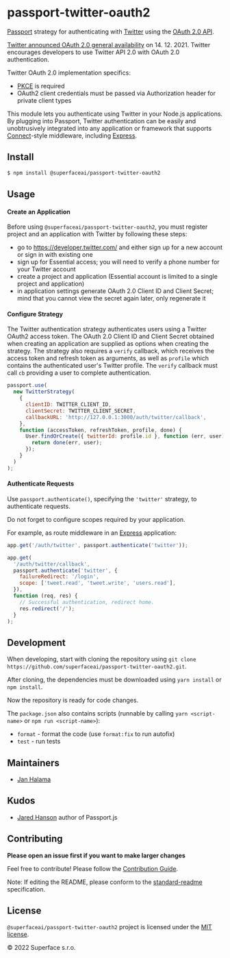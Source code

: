 # passport-twitter-oauth2

[Passport](http://passportjs.org/) strategy for authenticating with [Twitter](http://twitter.com/)
using the [OAuth 2.0 API](https://developer.twitter.com/en/docs/authentication/oauth-2-0).

[Twitter announced OAuth 2.0 general availability](https://twittercommunity.com/t/announcing-oauth-2-0-general-availability/163555) on 14. 12. 2021. Twitter encourages developers to use Twitter API 2.0 with OAuth 2.0 authentication.

Twitter OAuth 2.0 implementation specifics:

- [PKCE](https://datatracker.ietf.org/doc/html/rfc7636) is required
- OAuth2 client credentials must be passed via Authorization header for private client types

This module lets you authenticate using Twitter in your Node.js applications.
By plugging into Passport, Twitter authentication can be easily and
unobtrusively integrated into any application or framework that supports
[Connect](http://www.senchalabs.org/connect/)-style middleware, including
[Express](http://expressjs.com/).

## Install

```bash
$ npm install @superfaceai/passport-twitter-oauth2
```

## Usage

#### Create an Application

Before using `@superfaceai/passport-twitter-oauth2`, you must register project and an application with Twitter by following these steps:

- go to https://developer.twitter.com/ and either sign up for a new account or sign in with existing one
- sign up for Essential access; you will need to verify a phone number for your Twitter account
- create a project and application (Essential account is limited to a single project and application)
- in application settings generate OAuth 2.0 Client ID and Client Secret; mind that you cannot view the secret again later, only regenerate it

#### Configure Strategy

The Twitter authentication strategy authenticates users using a Twitter OAuth2 access token.
The OAuth 2.0 Client ID and Client Secret obtained when creating
an application are supplied as options when creating the strategy. The strategy
also requires a `verify` callback, which receives the access token and
refresh token as arguments, as well as `profile` which contains the
authenticated user's Twitter profile. The `verify` callback must call `cb`
providing a user to complete authentication.

```javascript
passport.use(
  new TwitterStrategy(
    {
      clientID: TWITTER_CLIENT_ID,
      clientSecret: TWITTER_CLIENT_SECRET,
      callbackURL: 'http://127.0.0.1:3000/auth/twitter/callback',
    },
    function (accessToken, refreshToken, profile, done) {
      User.findOrCreate({ twitterId: profile.id }, function (err, user) {
        return done(err, user);
      });
    }
  )
);
```

#### Authenticate Requests

Use `passport.authenticate()`, specifying the `'twitter'` strategy, to
authenticate requests.

Do not forget to configure scopes required by your application.

For example, as route middleware in an [Express](http://expressjs.com/)
application:

```javascript
app.get('/auth/twitter', passport.authenticate('twitter'));

app.get(
  '/auth/twitter/callback',
  passport.authenticate('twitter', {
    failureRedirect: '/login',
    scope: ['tweet.read', 'tweet.write', 'users.read'],
  }),
  function (req, res) {
    // Successful authentication, redirect home.
    res.redirect('/');
  }
);
```

## Development

When developing, start with cloning the repository using `git clone https://github.com/superfaceai/passport-twitter-oauth2.git`.

After cloning, the dependencies must be downloaded using `yarn install` or `npm install`.

Now the repository is ready for code changes.

The `package.json` also contains scripts (runnable by calling `yarn <script-name>` or `npm run <script-name>`):

- `format` - format the code (use `format:fix` to run autofix)
- `test` - run tests

## Maintainers

- [Jan Halama](https://github.com/janhalama)

## Kudos

- [Jared Hanson](https://github.com/jaredhanson) author of Passport.js

## Contributing

**Please open an issue first if you want to make larger changes**

Feel free to contribute! Please follow the [Contribution Guide](CONTRIBUTING.md).

Note: If editing the README, please conform to the [standard-readme](https://github.com/RichardLitt/standard-readme) specification.

## License

`@superfaceai/passport-twitter-oauth2` project is licensed under the [MIT license](LICENSE).

© 2022 Superface s.r.o.
